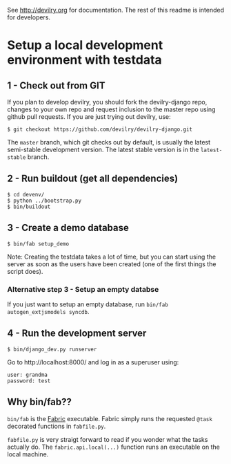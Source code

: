 See http://devilry.org for documentation. The rest of this readme is intended for developers.


# Setup a local development environment with testdata


## 1 - Check out from GIT

If you plan to develop devilry, you should fork the devilry-django repo,
changes to your own repo and request inclusion to the master repo using github
pull requests. If you are just trying out devilry, use:

    $ git checkout https://github.com/devilry/devilry-django.git

The ``master`` branch, which git checks out by default, is usually the latest
semi-stable development version. The latest stable version is in the
``latest-stable`` branch.


## 2 - Run buildout (get all dependencies)

    $ cd devenv/
    $ python ../bootstrap.py
    $ bin/buildout


## 3 - Create a demo database

    $ bin/fab setup_demo

Note: Creating the testdata takes a lot of time, but you can start using the
server as soon as the users have been created (one of the first things the
script does).


### Alternative step 3 - Setup an empty databse

If you just want to setup an empty database, run ``bin/fab autogen_extjsmodels syncdb``.


## 4 - Run the development server

    $ bin/django_dev.py runserver

Go to http://localhost:8000/ and log in as a superuser using:

    user: grandma
    password: test


## Why bin/fab??

``bin/fab`` is the [Fabric](http://fabfile.org) executable. Fabric simply runs the requested ``@task`` decorated functions in ``fabfile.py``.

``fabfile.py`` is very straigt forward to read if you wonder what the tasks actually do. The ``fabric.api.local(...)`` function runs an executable on the local machine.
